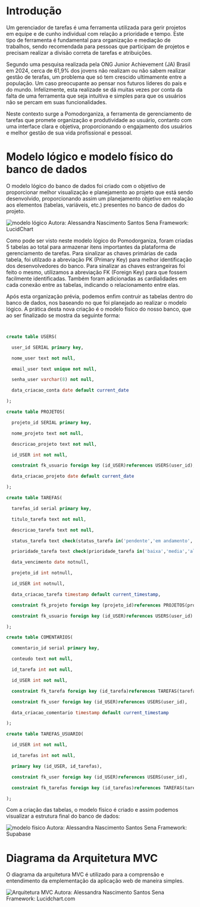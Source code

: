 # Introdução

Um gerenciador de tarefas é uma ferramenta utilizada para gerir projetos em equipe e de cunho individual com relação a prioridade e tempo. Este tipo de ferramenta é fundamental para organização e mediação de trabalhos, sendo recomendada para pessoas que participam de projetos e precisam realizar a divisão correta de tarefas e atribuições.

Segundo uma pesquisa realizada pela ONG Junior Achievement (JA) Brasil em 2024, cerca de 61,9% dos jovens não realizam ou não sabem realizar gestão de terafas, um problema que só tem crescido ultimamente entre a população. Um caso preocupante ao pensar nos futuros líderes do país e do mundo. Infelizmente, esta realizade se dá muitas vezes por conta da falta de uma ferramenta que seja intuitiva e simples para que os usuários não se percam em suas funcionalidades.

Neste contexto surge a Pomodorganiza, a ferramenta de gerenciamento de tarefas que promete organização e produtividade ao usuário, contanto com uma interface clara e objetiva, proporcionando o engajamento dos usuários e melhor gestão de sua vida profissional e pessoal.

# Modelo lógico e modelo físico do banco de dados

O modelo lógico do banco de dados foi criado com o objetivo de proporcionar melhor visualização e planejamento ao projeto que está sendo desenvolvido, proporcionando assim um planejamento objetivo em realação aos elementos (tabelas, variáveis, etc.) presentes no banco de dados do projeto.

![modelo lógico](../assets/modelo-logico-bd.png)
Autora: Alessandra Nascimento Santos Sena
Framework: LucidChart

Como pode ser visto neste modelo lógico do Pomodorganiza, foram criadas 5 tabelas ao total para armazenar itens importantes da plataforma de gerenciamento de tarefas. Para sinalizar as chaves primárias de cada tabela, foi utilzado a abreviação PK (Primary Key) para melhor identificação dos desenvolvedores do banco. Para sinalizar as chaves estrangeiras foi feito o mesmo, utilizamos a abreviação FK (Foreign Key) para que fossem facilmente identificadas. Também foram adicionadas as cardialidades em cada conexão entre as tabelas, indicando o relacionamento entre elas.

Após esta organização prévia, podemos enfim contruir as tabelas dentro do banco de dados, nos baseando no que foi planejado ao realizar o modelo lógico. A prática desta nova criação é o modelo físico do nosso banco, que ao ser finalizado se mostra da seguinte forma:

``` sql


create table USERS(

  user_id SERIAL primary key,

  nome_user text not null,

  email_user text unique not null,

  senha_user varchar(8) not null,

  data_criacao_conta date default current_date

);

create table PROJETOS(

  projeto_id SERIAL primary key,

  nome_projeto text not null,

  descricao_projeto text not null,

  id_USER int not null,

  constraint fk_usuario foreign key (id_USER)references USERS(user_id),

  data_criacao_projeto date default current_date

);

create table TAREFAS(

  tarefas_id serial primary key,

  titulo_tarefa text not null,

  descricao_tarefa text not null,

  status_tarefa text check(status_tarefa in('pendente','em andamento','concluído'))default'pendente',

  prioridade_tarefa text check(prioridade_tarefa in('baixa','media','alta'))default'baixa',

  data_vencimento date notnull,

  projeto_id int notnull,

  id_USER int notnull,

  data_criacao_tarefa timestamp default current_timestamp,

  constraint fk_projeto foreign key (projeto_id)references PROJETOS(projeto_id),

  constraint fk_usuario foreign key (id_USER)references USERS(user_id)

);

create table COMENTARIOS(

  comentario_id serial primary key,

  conteudo text not null,

  id_tarefa int not null,

  id_USER int not null,

  constraint fk_tarefa foreign key (id_tarefa)references TAREFAS(tarefas_id),

  constraint fk_user foreign key (id_USER)references USERS(user_id),

  data_criacao_comentario timestamp default current_timestamp

);

create table TAREFAS_USUARIO(

  id_USER int not null,

  id_tarefas int not null,

  primary key (id_USER, id_tarefas),

  constraint fk_user foreign key (id_USER)references USERS(user_id),

  constraint fk_tarefas foreign key (id_tarefas)references TAREFAS(tarefas_id)

);
```
Com a criação das tabelas, o modelo físico é criado e assim podemos visualizar a estrutura final do banco de dados: 

![modelo físico](../assets/modelo-fisico.png)
Autora: Alessandra Nascimento Santos Sena
Framework: Supabase

# Diagrama da Arquitetura MVC

O diagrama da arquitetura MVC é utilizado para a comprensão e entendimento da emplementação da aplicação web de maneira simples. 

![Arquitetura MVC](../assets/mvc.png)
Autora: Alessandra Nascimento Santos Sena
Framework: Lucidchart.com
